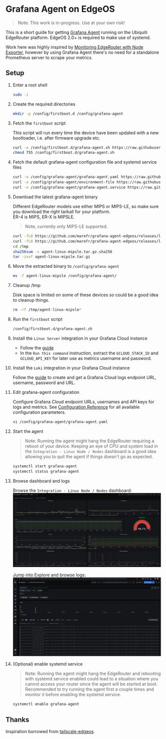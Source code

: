 # Grafana Agent on EdgeOS

> Note: This work is in-progress. Use at your own risk!

This is a short guide for getting [Grafana Agent](https://grafana.com/docs/grafana-cloud/agent/) running on the Ubiquiti EdgeRouter platform. EdgeOS 2.0+ is required to make use of systemd.

Work here was highly inspired by [Monitoring EdgeRouter with Node Exporter](https://www.observability.blog/monitoring-edgerouter-with-node-exporter/), however by using Grafana Agent there's no need for a standalone Prometheus server to scrape your metrics.

## Setup

1. Enter a root shell

    ```sh
    sudo -i
    ```

2. Create the required directories

    ```sh
    mkdir -p /config/firstboot.d /config/grafana-agent
    ```

3. Fetch the `firstboot` script

    This script will run every time the device have been updated with a new bootloader, i.e. after firmware upgrade etc.

    ```sh
    curl -o /config/firstboot.d/grafana-agent.sh https://raw.githubusercontent.com/marefr/grafana-agent-edgeos/main/firstboot.d/grafana-agent.sh
    chmod 755 /config/firstboot.d/grafana-agent.sh
    ```

4. Fetch the default grafana-agent configuration file and systemd service files

    ```sh
    curl -o /config/grafana-agent/grafana-agent.yaml https://raw.githubusercontent.com/marefr/grafana-agent-edgeos/main/grafana-agent/grafana-agent.yaml
    curl -o /config/grafana-agent/environment-file https://raw.githubusercontent.com/marefr/grafana-agent-edgeos/main/grafana-agent/environment-file
    curl -o /config/grafana-agent/grafana-agent.service https://raw.githubusercontent.com/marefr/grafana-agent-edgeos/main/grafana-agent/grafana-agent.service
    ```

5. Download the latest grafana-agent binary

    Different EdgeRouter models use either MIPS or MIPS-LE, so make sure you download the right tarball for your platform. <br>
    ER-4 is MIPS, ER-X is MIPSLE.

    > Note, currently only MIPS-LE supported.

    ```sh
    curl -fL0 https://github.com/marefr/grafana-agent-edgeos/releases/latest/download/agent-linux-mipsle.tar.gz.sha256 > /tmp/agent-linux-mipsle.tar.gz.sha256
    curl -fL0 https://github.com/marefr/grafana-agent-edgeos/releases/latest/download/agent-linux-mipsle.tar.gz > /tmp/agent-linux-mipsle.tar.gz
    cd /tmp
    sha256sum -c agent-linux-mipsle.tar.gz.sha256
    tar -zxvf agent-linux-mipsle.tar.gz
    ```

6. Move the extracted binary to `/config/grafana-agent`

    ```sh
    mv -f agent-linux-mipsle /config/grafana-agent/
    ```

7. Cleanup /tmp

    Disk space is limited on some of these devices so could be a good idea to cleanup things.

    ```sh
    rm -rf /tmp/agent-linux-mipsle*
    ```

8. Run the `firstboot` script

    ```sh
    /config/firstboot.d/grafana-agent.sh
    ```

9. Install the `Linux Server` integration in your Grafana Cloud instance

    - Follow the [guide](https://grafana.com/docs/grafana-cloud/quickstart/agent_linuxnode/)
    - In the `Run this command` instruction, extract the `GCLOUD_STACK_ID` and `GCLOUD_API_KEY` for later use as metrics username and password.

10. Install the `Loki` integration in your Grafana Cloud instance

    Follow the [guide](https://grafana.com/docs/grafana-cloud/quickstart/logs_agent_linuxnode/) to create and get a Grafana Cloud logs endpoint URL, username, password and URL.

11. Edit grafana-agent configuration

    Configure Grafana Cloud endpoint URLs, usernames and API keys for logs and metrics. See [Configuration Reference](https://github.com/grafana/agent/blob/main/docs/configuration-reference.md) for all available configuration parameters.

    ```sh
    vi /config/grafana-agent/grafana-agent.yaml
    ```

12. Start the agent

    > Note: Running the agent might hang the EdgeRouter requiring a reboot of your device. Keeping an eye of CPU and system load in the `Integration - Linux Node / Nodes` dashboard is a good idea allowing you to quit the agent if things doesn't go as expected.

    ```sh
    systemctl start grafana-agent
    systemctl status grafana-agent
    ```

13. Browse dashboard and logs

    Browse the `Integration - Linux Node / Nodes` dashboard:
    ![Dashboard](images/dashboard.png)

    Jump into Explore and browse logs:
    ![Logs](images/logs.png)

14. (Optional) enable systemd service

    > Note: Running the agent might hang the EdgeRouter and rebooting with systemd service enabled could lead to a situation where you cannot access your router since the agent will be started at boot. Recommended to try running the agent first a couple times and monitor it before enabling the systemd service.

    ```sh
    systemctl enable grafana-agent
    ```

## Thanks

Inspiration borrowed from [tailscale-edgeos](https://github.com/jamesog/tailscale-edgeos).

